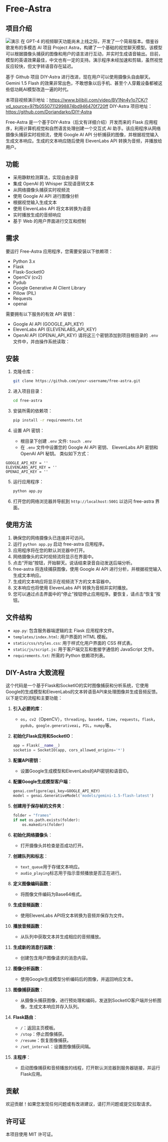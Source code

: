 
# Free-Astra

## 项目介绍
![演示](./frames/演示.png)
在 GPT-4 的视频聊天功能尚未上线之际，开发了一个简易版本。借鉴谷歌发布的多模态 AI 项目 Project Astra，构建了一个基础的视觉聊天模型。该模型可以根据摄像头捕获的图像和用户的语言进行互动，并实时生成语音输出。目前，模型的英语效果最佳，中文也有一定的支持。演示程序未经加速和剪辑，虽然视觉反应较快，但文字转语音存在延迟。

基于 Github 项目 DIY-Astra 进行改进，现在用户可以使用摄像头自由聊天。Gemini 1.5 Flash 的效果非常出色，不敢想象以后手机、甚至个人穿戴设备都被这些低功耗AI模型改造一遍的时代。

本项目视频演示地址：https://www.bilibili.com/video/BV1Nn4y1o7CK/?vd_source=97fb05507112998874bd946470f720ff
DIY-Astra 项目地址：https://github.com/Doriandarko/DIY-Astra

Free-Astra 是一个基于DIY-Astra（后文有详细介绍）开发而来的 Flask 应用程序，利用计算机视觉和自然语言处理创建一个交互式 AI 助手。该应用程序从网络摄像头捕获实时视频流，使用 Google AI API 分析捕获的图像，并根据视觉输入生成文本响应。生成的文本响应随后使用 ElevenLabs API 转换为音频，并播放给用户。

## 功能
- 采用静默检测算法，实现自由录音
- 集成 OpenAI 的 Whisper 实现语音转文本
- 从网络摄像头捕获实时视频流
- 使用 Google AI API 进行图像分析
- 根据视觉输入生成文本
- 使用 ElevenLabs API 将文本转换为语音
- 实时播放生成的音频响应
- 基于 Web 的用户界面进行交互和控制



## 需求
要运行 Free-Astra 应用程序，您需要安装以下依赖项：
- Python 3.x
- Flask
- Flask-SocketIO
- OpenCV (cv2)
- Pydub
- Google Generative AI Client Library
- Pillow (PIL)
- Requests
- openai

需要拥有以下服务的有效 API 密钥：
- Google AI API (GOOGLE_API_KEY)
- ElevenLabs API (ELEVENLABS_API_KEY)
- OpenAI API  (OPENAI_API_KEY)
请将这三个密钥添加到项目根目录的 `.env` 文件中，并由操作系统读取：

## 安装
1. 克隆仓库：
   ```bash
   git clone https://github.com/your-username/free-astra.git
   ```

2. 进入项目目录：
   ```bash
   cd free-astra
   ```

3. 安装所需的依赖项：
   ```bash
   pip install -r requirements.txt
   ```

4. 设置 API 密钥：
   - 根目录下创建 `.env` 文件: `touch .env`
   - 在 `.env` 文件中设置您的 Google AI API 密钥、 ElevenLabs API 密钥和 OpenAI API 秘钥。
类似如下方式：
```
GOOGLE_API_KEY = ''
ELEVENLABS_API_KEY = ''
OPENAI_API_KEY = ''
```

5. 运行应用程序：
   ```bash
   python app.py
   ```

6. 打开您的网络浏览器并导航到 `http://localhost:5001` 以访问 free-astra 界面。

## 使用方法
1. 确保您的网络摄像头已连接并可访问。
2. 运行 `python app.py` 启动 free-astra 应用程序。
3. 应用程序将在您的默认浏览器中打开。
4. 网络摄像头的实时视频流将显示在界面中。
5. 点击“开始”按钮，开始聊天。说话结束录音自动发送后端分析。
6. free-astra 将连续捕获图像，使用 Google AI API 进行分析，并根据视觉输入生成文本响应。
7. 生成的文本响应将显示在视频流下方的文本容器中。
8. 文本响应也将使用 ElevenLabs API 转换为音频并实时播放。
9. 您可以通过点击界面中的“停止”按钮停止应用程序。要恢复，请点击“恢复”按钮。

## 文件结构
- `app.py`: 包含服务器端逻辑的主 Flask 应用程序文件。
- `templates/index.html`: 用户界面的 HTML 模板。
- `static/css/styles.css`: 用于样式化用户界面的 CSS 样式表。
- `static/js/script.js`: 用于客户端交互和套接字通信的 JavaScript 文件。
- `requirements.txt`: 所需的 Python 依赖项列表。


## DIY-Astra 大致流程
这个代码是一个基于Flask和SocketIO的实时图像捕获和分析系统，它使用Google的生成模型和ElevenLabs的文本转语音API来处理图像并生成音频反馈。以下是它的流程和主要功能：

1. **引入必要的库**：
   - `os`，`cv2`（OpenCV），`threading`，`base64`，`time`，`requests`，`flask`，`pydub`，`google.generativeai`，`PIL`，`numpy`等。

2. **初始化Flask应用和SocketIO**：
   ```python
   app = Flask(__name__)
   socketio = SocketIO(app, cors_allowed_origins='*')
   ```

3. **配置API密钥**：
   - 设置Google生成模型和ElevenLabs的API密钥和语音ID。

4. **配置Google生成模型客户端**：
   ```python
   genai.configure(api_key=GOOGLE_API_KEY)
   model = genai.GenerativeModel('models/gemini-1.5-flash-latest')
   ```

5. **创建用于保存帧的文件夹**：
   ```python
   folder = "frames"
   if not os.path.exists(folder):
       os.makedirs(folder)
   ```

6. **初始化网络摄像头**：
   - 打开摄像头并检查是否成功打开。

7. **创建队列和标志**：
   - `text_queue`用于存储文本响应。
   - `audio_playing`标志用于指示音频播放是否正在进行。

8. **定义图像编码函数**：
   - 将图像文件编码为Base64格式。

9. **生成音频函数**：
   - 使用ElevenLabs API将文本转换为音频并保存为文件。

10. **播放音频函数**：
    - 从队列中获取文本并生成相应的音频播放。

11. **生成新的消息行函数**：
    - 创建包含用户图像请求的消息内容。

12. **图像分析函数**：
    - 使用Google生成模型分析编码后的图像，并返回响应文本。

13. **图像捕获函数**：
    - 从摄像头捕获图像，进行预处理和编码，发送到SocketIO客户端并分析图像，生成文本响应并存入队列。

14. **Flask路由**：
    - `/`：返回主页模板。
    - `/stop`：停止图像捕获。
    - `/resume`：恢复图像捕获。
    - `/set_interval`：设置图像捕获间隔。

15. **主程序**：
    - 启动图像捕获和音频播放的线程，打开默认浏览器到服务器链接，并运行Flask应用。



## 贡献
欢迎贡献！如果您发现任何问题或有改进建议，请打开问题或提交拉取请求。

## 许可证
本项目使用 MIT 许可证。
